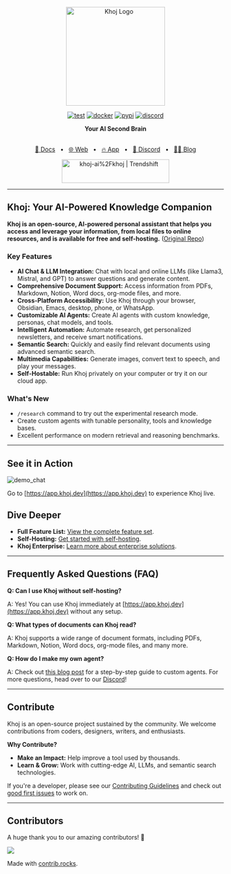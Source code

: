 <p align="center"><img src="https://assets.khoj.dev/khoj-logo-sideways-1200x540.png" width="230" alt="Khoj Logo"></p>

<div align="center">

[![test](https://github.com/khoj-ai/khoj/actions/workflows/test.yml/badge.svg)](https://github.com/khoj-ai/khoj/actions/workflows/test.yml)
[![docker](https://github.com/khoj-ai/khoj/actions/workflows/dockerize.yml/badge.svg)](https://github.com/khoj-ai/khoj/pkgs/container/khoj)
[![pypi](https://github.com/khoj-ai/khoj/actions/workflows/pypi.yml/badge.svg)](https://pypi.org/project/khoj/)
[![discord](https://img.shields.io/discord/1112065956647284756?style=plastic&label=discord)](https://discord.gg/BDgyabRM6e)

</div>

<div align="center">
<b>Your AI Second Brain</b>
</div>

<br />

<div align="center">

[📑 Docs](https://docs.khoj.dev)
<span>&nbsp;&nbsp;•&nbsp;&nbsp;</span>
[🌐 Web](https://khoj.dev)
<span>&nbsp;&nbsp;•&nbsp;&nbsp;</span>
[🔥 App](https://app.khoj.dev)
<span>&nbsp;&nbsp;•&nbsp;&nbsp;</span>
[💬 Discord](https://discord.gg/BDgyabRM6e)
<span>&nbsp;&nbsp;•&nbsp;&nbsp;</span>
[✍🏽 Blog](https://blog.khoj.dev)

<a href="https://trendshift.io/repositories/10318" target="_blank"><img src="https://trendshift.io/api/badge/repositories/10318" alt="khoj-ai%2Fkhoj | Trendshift" style="width: 250px; height: 55px;" width="250" height="55"/></a>

</div>

---

## Khoj: Your AI-Powered Knowledge Companion

**Khoj is an open-source, AI-powered personal assistant that helps you access and leverage your information, from local files to online resources, and is available for free and self-hosting.** ([Original Repo](https://github.com/khoj-ai/khoj))

### Key Features

*   **AI Chat & LLM Integration:** Chat with local and online LLMs (like Llama3, Mistral, and GPT) to answer questions and generate content.
*   **Comprehensive Document Support:** Access information from PDFs, Markdown, Notion, Word docs, org-mode files, and more.
*   **Cross-Platform Accessibility:** Use Khoj through your browser, Obsidian, Emacs, desktop, phone, or WhatsApp.
*   **Customizable AI Agents:** Create AI agents with custom knowledge, personas, chat models, and tools.
*   **Intelligent Automation:** Automate research, get personalized newsletters, and receive smart notifications.
*   **Semantic Search:** Quickly and easily find relevant documents using advanced semantic search.
*   **Multimedia Capabilities:** Generate images, convert text to speech, and play your messages.
*   **Self-Hostable:** Run Khoj privately on your computer or try it on our cloud app.

### What's New

*   `/research` command to try out the experimental research mode.
*   Create custom agents with tunable personality, tools and knowledge bases.
*   Excellent performance on modern retrieval and reasoning benchmarks.

---

## See it in Action

![demo_chat](https://github.com/khoj-ai/khoj/blob/master/documentation/assets/img/quadratic_equation_khoj_web.gif?raw=true)

Go to [https://app.khoj.dev](https://app.khoj.dev) to experience Khoj live.

## Dive Deeper

*   **Full Feature List:** [View the complete feature set](https://docs.khoj.dev/category/features).
*   **Self-Hosting:** [Get started with self-hosting](https://docs.khoj.dev/get-started/setup).
*   **Khoj Enterprise:** [Learn more about enterprise solutions](https://khoj.dev/teams).

---

## Frequently Asked Questions (FAQ)

**Q: Can I use Khoj without self-hosting?**

A: Yes! You can use Khoj immediately at [https://app.khoj.dev](https://app.khoj.dev) without any setup.

**Q: What types of documents can Khoj read?**

A: Khoj supports a wide range of document formats, including PDFs, Markdown, Notion, Word docs, org-mode files, and many more.

**Q: How do I make my own agent?**

A:  Check out [this blog post](https://blog.khoj.dev/posts/create-agents-on-khoj/) for a step-by-step guide to custom agents.
For more questions, head over to our [Discord](https://discord.gg/BDgyabRM6e)!

---

## Contribute

Khoj is an open-source project sustained by the community. We welcome contributions from coders, designers, writers, and enthusiasts.

**Why Contribute?**

*   **Make an Impact:** Help improve a tool used by thousands.
*   **Learn & Grow:** Work with cutting-edge AI, LLMs, and semantic search technologies.

If you're a developer, please see our [Contributing Guidelines](https://docs.khoj.dev/contributing/development) and check out [good first issues](https://github.com/khoj-ai/khoj/contribute) to work on.

---

## Contributors

A huge thank you to our amazing contributors! 🎉

<a href="https://github.com/khoj-ai/khoj/graphs/contributors">
  <img src="https://contrib.rocks/image?repo=khoj-ai/khoj" />
</a>

Made with [contrib.rocks](https://contrib.rocks).